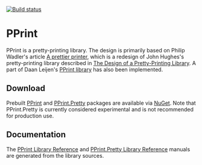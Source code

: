 [![Build status](https://ci.appveyor.com/api/projects/status/447fpiqn9o2wcdk6)](https://ci.appveyor.com/project/VesaKarvonen/pprint)

# PPrint

PPrint is a pretty-printing library.  The design is primarily based on Philip
Wadler's article
[A prettier printer](http://homepages.inf.ed.ac.uk/wadler/topics/language-design.html),
which is a redesign of John Hughes's pretty-printing library described in
[The Design of a Pretty-Printing Library](http://citeseerx.ist.psu.edu/viewdoc/summary?doi=10.1.1.38.8777).
A part of Daan Leijen's [PPrint library](http://www.cs.uu.nl/~daan/pprint.html)
has also been implemented.

## Download

Prebuilt [PPrint](http://www.nuget.org/packages/PPrint/) and
[PPrint.Pretty](http://www.nuget.org/packages/PPrint.Pretty/) packages are
available via [NuGet](http://www.nuget.org/).  Note that PPrint.Pretty is
currently considered experimental and is not recommended for production use.

## Documentation

The [PPrint Library Reference](http://vesakarvonen.github.io/PPrint/PPrint.html)
and
[PPrint.Pretty Library Reference](http://vesakarvonen.github.io/PPrint/PPrint.Pretty.html)
manuals are generated from the library sources.

